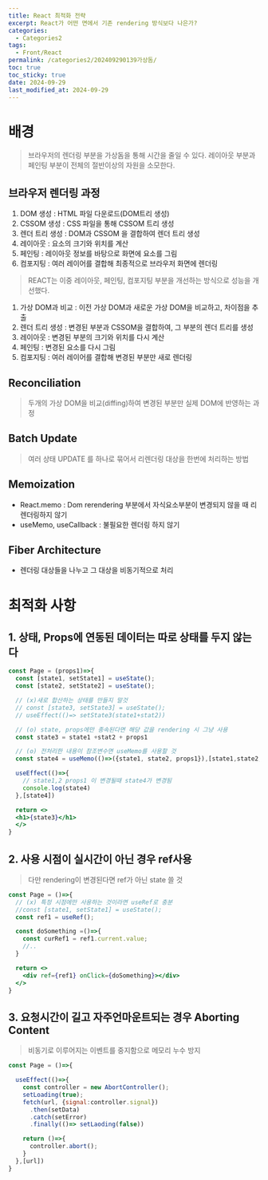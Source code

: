 ```yaml
---
title: React 최적화 전략
excerpt: React가 어떤 면에서 기존 rendering 방식보다 나은가?
categories:
  - Categories2
tags:
  - Front/React
permalink: /categories2/202409290139가상돔/
toc: true
toc_sticky: true
date: 2024-09-29
last_modified_at: 2024-09-29
---
```

# 배경
> 브라우저의 렌더링 부분을 가상돔을 통해 시간을 줄일 수 있다.
> 레이아웃 부분과 페인팅 부분이 전체의 절반이상의 자원을 소모한다.
## 브라우저 렌더링 과정
1. DOM 생성 : HTML 파일 다운로드(DOM트리 생성)
2. CSSOM 생성 : CSS 파일을 통해 CSSOM 트리 생성
3. 렌더 트리 생성 : DOM과 CSSOM 을 결합하여 렌더 트리 생성
4. 레이아웃 : 요소의 크기와 위치를 계산
5. 페인팅 : 레이아웃 정보를 바탕으로 화면에 요소를 그림
6. 컴포지팅 : 여러 레이어를 결합해 최종적으로 브라우저 화면에 렌더링

> REACT는 이중 레이아웃, 페인팅, 컴포지팅 부분을 개선하는 방식으로 성능을 개선했다. 
1. 가상 DOM과 비교 : 이전 가상 DOM과 새로운 가상 DOM을 비교하고, 차이점을 추출
2. 렌더 트리 생성 : 변경된 부분과 CSSOM을 결합하여, 그 부분의 렌더 트리를 생성
3. 레이아웃 : 변경된 부분의 크기와 위치를 다시 계산
4. 페인팅 : 변경된 요소를 다시 그림
5. 컴포지팅 : 여러 레이어를 결합해 변경된 부분만 새로 렌더링


## Reconciliation
> 두개의 가상 DOM을 비교(diffing)하여 변경된 부분만 실제 DOM에 반영하는 과정

## Batch Update
> 여러 상태 UPDATE 를 하나로 묶어서 리렌더링 대상을 한번에 처리하는 방법

## Memoization
- React.memo : Dom rerendering 부분에서 자식요소부분이 변경되지 않을 때 리렌더링하지 않기
- useMemo, useCallback : 불필요한 렌더링 하지 않기

## Fiber Architecture
- 렌더링 대상들을 나누고 그 대상을 비동기적으로 처리


# 최적화 사항

## 1. 상태, Props에 연동된 데이터는 따로 상태를 두지 않는다
```jsx
const Page = (props1)=>{
  const [state1, setState1] = useState();
  const [state2, setState2] = useState();

  // (x)새로 합산하는 상태를 만들지 말것
  // const [state3, setState3] = useState();
  // useEffect(()=> setState3(state1+stat2))

  // (o) state, props에만 종속된다면 해당 값을 rendering 시 그냥 사용
  const state3 = state1 +stat2 + props1

  // (o) 전처리한 내용이 참조변수면 useMemo를 사용할 것
  const state4 = useMemo(()=>({state1, state2, props1}),[state1,state2,props1]);

  useEffect(()=>{
    // state1,2 props1 이 변경될때 state4가 변경됨
    console.log(state4)
  },[state4])

  return <>
  <h1>{state3}</h1>
  </>
}

```

## 2. 사용 시점이 실시간이 아닌 경우 ref사용
> 다만 rendering이 변경된다면 ref가 아닌 state 쓸 것
```jsx
const Page = ()=>{
  // (x) 특정 시점에만 사용하는 것이라면 useRef로 충분
  //const [state1, setState1] = useState();
  const ref1 = useRef();

  const doSomething =()=>{
    const curRef1 = ref1.current.value;
    //.. 
  }

  return <>
    <div ref={ref1} onClick={doSomething}></div>
  </>
}
```


## 3. 요청시간이 길고 자주언마운트되는 경우 Aborting Content
> 비동기로 이루어지는 이벤트를 중지함으로 메모리 누수 방지
```jsx
const Page = ()=>{

  useEffect(()=>{
    const controller = new AbortController();
    setLoading(true);
    fetch(url, {signal:controller.signal})
      .then(setData)
      .catch(setError)
      .finally(()=> setLaoding(false))

    return ()=>{
      controller.abort();
    }
  },[url])
}
```